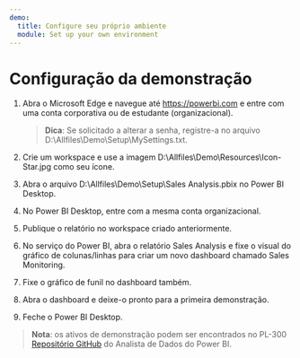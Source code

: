 ```yaml
---
demo:
  title: Configure seu próprio ambiente
  module: Set up your own environment
---
```



# Configuração da demonstração

1. Abra o Microsoft Edge e navegue até <https://powerbi.com> e entre com uma conta corporativa ou de estudante (organizacional).
    > **Dica**: Se solicitado a alterar a senha, registre-a no arquivo D:\Allfiles\Demo\Setup\MySettings.txt.

1. Crie um workspace e use a imagem D:\Allfiles\Demo\Resources\Icon-Star.jpg como seu ícone.

1. Abra o arquivo D:\Allfiles\Demo\Setup\Sales Analysis.pbix no Power BI Desktop.

1. No Power BI Desktop, entre com a mesma conta organizacional.

1. Publique o relatório no workspace criado anteriormente.

1. No serviço do Power BI, abra o relatório Sales Analysis e fixe o visual do gráfico de colunas/linhas para criar um novo dashboard chamado Sales Monitoring.

1. Fixe o gráfico de funil no dashboard também.

1. Abra o dashboard e deixe-o pronto para a primeira demonstração.

1. Feche o Power BI Desktop.

> **Nota**: os ativos de demonstração podem ser encontrados no PL-300 [Repositório GitHub](https://github.com/MicrosoftLearning/PL-300-Microsoft-Power-BI-Data-Analyst/tree/Main/Allfiles/Demo) do Analista de Dados do Power BI.
